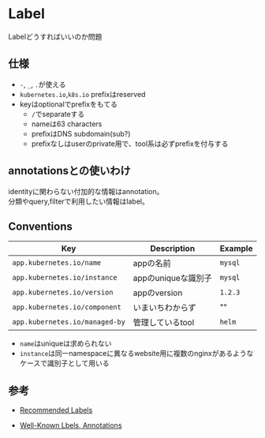 # Label

Labelどうすればいいのか問題

## 仕様

* `-`, `_`, `.`が使える
* `kubernetes.io`,`k8s.io` prefixはreserved
* keyはoptionalでprefixをもてる
  * `/`でseparateする
  * nameは63 characters
  * prefixはDNS subdomain(sub?)
  * prefixなしはuserのprivate用で、tool系は必ずprefixを付与する

## annotationsとの使いわけ

identityに関わらない付加的な情報はannotation。  
分類やquery,filterで利用したい情報はlabel。

## Conventions

| Key                            | Description      | Example |
| ---                            | ---              | ---     |
| `app.kubernetes.io/name`       | appの名前        | `mysql` |
| `app.kubernetes.io/instance`   | appのuniqueな識別子 | `mysql` |
| `app.kubernetes.io/version`    | appのversion     | `1.2.3` |
| `app.kubernetes.io/component`  | いまいちわからず | ""      |
| `app.kubernetes.io/managed-by` | 管理しているtool | `helm`  |

* `name`はuniqueは求められない
* `instance`は同一namespaceに異なるwebsite用に複数のnginxがあるようなケースで識別子として用いる


## 参考

* [Recommended Labels](https://kubernetes.io/docs/concepts/overview/working-with-objects/common-labels/)

* [Well-Known Lbels, Annotations](https://kubernetes.io/docs/reference/labels-annotations-taints/)
